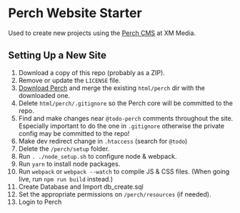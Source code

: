 # Perch Website Starter

Used to create new projects using the [Perch CMS](https://grabaperch.com/) at XM Media.

## Setting Up a New Site

1. Download a copy of this repo (probably as a ZIP).
2. Remove or update the `LICENSE` file.
3. [Download Perch](https://grabaperch.com/account) and merge the existing `html/perch` dir with the downloaded one.
4. Delete `html/perch/.gitignore` so the Perch core will be committed to the repo.
5. Find and make changes near `@todo-perch` comments throughout the site. Especially important to do the one in `.gitignore` otherwise the private config may be committed to the repo!
6. Make dev redirect change in `.htaccess` (search for `@todo`)
7. Delete the `/perch/setup` folder.
8. Run `. ./node_setup.sh` to configure node & webpack.
9. Run `yarn` to install node packages.
10. Run `webpack` or `webpack --watch` to compile JS & CSS files. (When going live, run `npm run build` instead.)
11. Create Database and Import db_create.sql
12. Set the appropriate permissions on `/perch/resources` (if needed).
13. Login to Perch